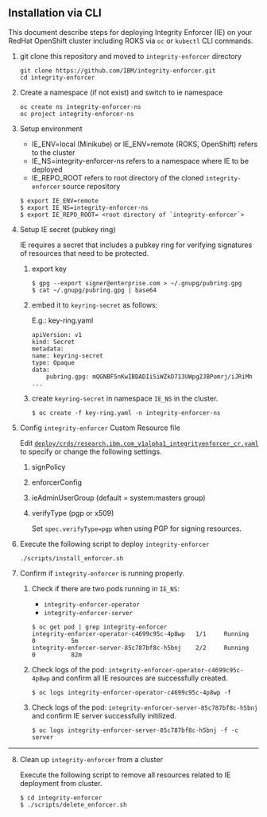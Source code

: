 ## Installation via CLI

This document describe steps for deploying Integrity Enforcer (IE) on your RedHat OpenShift cluster including ROKS via `oc` or `kubectl` CLI commands. 

1. git clone this repository and moved to `integrity-enforcer` directory

    ```
    git clone https://github.com/IBM/integrity-enforcer.git
    cd integrity-enforcer
    ```
    

2. Create a namespace (if not exist) and switch to ie namespace

    ```
    oc create ns integrity-enforcer-ns
    oc project integrity-enforcer-ns
    ```

 3. Setup environment
    
    - IE_ENV=local (Minikube) or IE_ENV=remote (ROKS, OpenShift) refers to the cluster
    - IE_NS=integrity-enforcer-ns refers to a namespace where IE to be deployed
    - IE_REPO_ROOT refers to root directory of the cloned `integrity-enforcer` source repository

    ```
    $ export IE_ENV=remote 
    $ export IE_NS=integrity-enforcer-ns
    $ export IE_REPO_ROOT= <root directory of `integrity-enforcer`>
    ```  

4. Setup IE secret (pubkey ring)

    IE requires a secret that includes a pubkey ring for verifying signatures of resources that need to be protected.

    1. export key

        ```
        $ gpg --export signer@enterprise.com > ~/.gnupg/pubring.gpg
        $ cat ~/.gnupg/pubring.gpg | base64
        ```
    2.  embed it to `keyring-secret` as follows:   

        E.g.: key-ring.yaml 
        ```
        apiVersion: v1
        kind: Secret
        metadata:
        name: keyring-secret
        type: Opaque
        data:
            pubring.gpg: mQGNBF5nKwIBDADIiSiWZkD713UWpg2JBPomrj/iJRiMh ...
        ```

     3. create `keyring-secret` in namespace `IE_NS` in the cluster.
        ```
        $ oc create -f key-ring.yaml -n integrity-enforcer-ns
        ```   

5. Config `integrity-enforcer` Custom Resource file

   Edit [`deploy/crds/research.ibm.com_v1alpha1_integrityenforcer_cr.yaml`](../operator/deploy/crds/research.ibm.com_v1alpha1_integrityenforcer_cr.yaml) to specify or change the following settings.

   1. signPolicy
      
   2. enforcerConfig

   3. ieAdminUserGroup (default = system:masters group)

   4. verifyType (pgp or x509)
      
      Set `spec.verifyType=pgp` when using PGP for signing resources.

6. Execute the following script to deploy `integrity-enforcer`

    ```
    ./scripts/install_enforcer.sh
    ```

7. Confirm if `integrity-enforcer` is running properly.
    
   1. Check if there are two pods running in `IE_NS`: 
      - `integrity-enforcer-operator` 
      - `integrity-enforcer-server` 
        
      ```
      $ oc get pod | grep integrity-enforcer
      integrity-enforcer-operator-c4699c95c-4p8wp   1/1     Running   0          5m
      integrity-enforcer-server-85c787bf8c-h5bnj    2/2     Running   0          82m
      ```

   2. Check logs of the pod: `integrity-enforcer-operator-c4699c95c-4p8wp` and confirm all IE resources are successfully created.

        ```
        $ oc logs integrity-enforcer-operator-c4699c95c-4p8wp -f
        ```

   3. Check logs of the pod: `integrity-enforcer-server-85c787bf8c-h5bnj` and confirm IE server successfully initilized.

        ```
        $ oc logs integrity-enforcer-server-85c787bf8c-h5bnj -f -c server
        ``` 

---

8. Clean up `integrity-enforcer` from a cluster
  
    Execute the following script to remove all resources related to IE deployment from cluster.
    ```
    $ cd integrity-enforcer
    $ ./scripts/delete_enforcer.sh
    ```